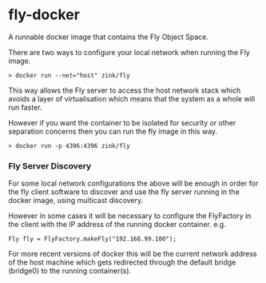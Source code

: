 # fly-docker

A runnable docker image that contains the Fly Object Space.

There are two ways to configure your local network when running the Fly image.
 
```
> docker run --net="host" zink/fly
```

This way allows the Fly server to access the host network stack which avoids a layer of virtualisation 
which means that the system as a whole will run faster.

However if you want the container to be isolated for security or other separation concerns then you can 
run the fly image in this way.
 
```
> docker run -p 4396:4396 zink/fly
```

### Fly Server Discovery

For some local network configurations the above will be enough in order for the fly client software to discover and 
use the fly server running in the docker image, using multicast discovery.
 
However in some cases it will be necessary to configure the FlyFactory in the client with the IP address of the 
running docker container. e.g. 

```
Fly fly = FlyFactory.makeFly("192.168.99.100");
```

For more recent versions of docker this will be the current network address of the host machine which gets redirected 
through the default bridge (bridge0) to the running container(s).




